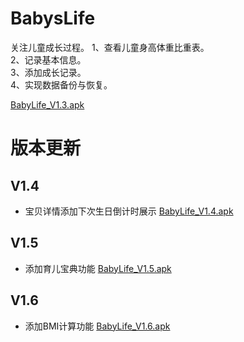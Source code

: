 # BabysLife
关注儿童成长过程。
1、查看儿童身高体重比重表。  
2、记录基本信息。  
3、添加成长记录。  
4、实现数据备份与恢复。  

[BabyLife_V1.3.apk](https://github.com/GuchaoGit/BabysLife/blob/master/apk/BabyLife_20191118_release_V1.3.apk)


# 版本更新
## V1.4
* 宝贝详情添加下次生日倒计时展示
[BabyLife_V1.4.apk](https://github.com/GuchaoGit/BabysLife/blob/master/apk/BabyLife_20191220_release_V1.4.apk)

## V1.5
* 添加育儿宝典功能
[BabyLife_V1.5.apk](https://github.com/GuchaoGit/BabysLife/blob/master/apk/BabyLife_20200103_release_V1.5.apk)

## V1.6
* 添加BMI计算功能
[BabyLife_V1.6.apk](https://github.com/GuchaoGit/BabysLife/blob/master/apk/BabyLife_20200407_release_V1.6.apk)